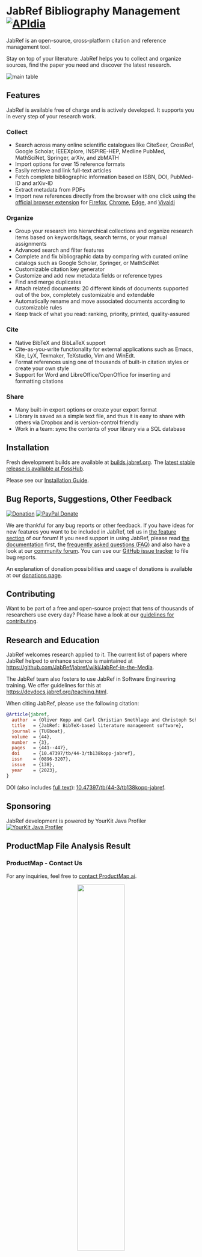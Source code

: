 # JabRef Bibliography Management [![APIdia](https://apidia.net/java/JabRef/main/badge.svg)](https://apidia.net/java/JabRef/main)

JabRef is an open-source, cross-platform citation and reference management tool.

Stay on top of your literature: JabRef helps you to collect and organize sources, find the paper you need and discover the latest research.

![main table](docs/images/jabref-mainscreen.png)

## Features

JabRef is available free of charge and is actively developed.
It supports you in every step of your research work.

### Collect

- Search across many online scientific catalogues like CiteSeer, CrossRef, Google Scholar, IEEEXplore, INSPIRE-HEP, Medline PubMed, MathSciNet, Springer, arXiv, and zbMATH
- Import options for over 15 reference formats
- Easily retrieve and link full-text articles
- Fetch complete bibliographic information based on ISBN, DOI, PubMed-ID and arXiv-ID
- Extract metadata from PDFs
- Import new references directly from the browser with one click using the [official browser extension](https://github.com/JabRef/JabRef-Browser-Extension) for [Firefox](https://addons.mozilla.org/en-US/firefox/addon/jabref/?src=external-github),  [Chrome](https://chrome.google.com/webstore/detail/jabref-browser-extension/bifehkofibaamoeaopjglfkddgkijdlh), [Edge](https://microsoftedge.microsoft.com/addons/detail/pgkajmkfgbehiomipedjhoddkejohfna), and [Vivaldi](https://chrome.google.com/webstore/detail/jabref-browser-extension/bifehkofibaamoeaopjglfkddgkijdlh)

### Organize

- Group your research into hierarchical collections and organize research items based on keywords/tags, search terms, or your manual assignments
- Advanced search and filter features
- Complete and fix bibliographic data by comparing with curated online catalogs such as Google Scholar, Springer, or MathSciNet
- Customizable citation key generator
- Customize and add new metadata fields or reference types
- Find and merge duplicates
- Attach related documents: 20 different kinds of documents supported out of the box, completely customizable and extendable
- Automatically rename and move associated documents according to customizable rules
- Keep track of what you read: ranking, priority, printed, quality-assured

### Cite

- Native BibTeX and BibLaTeX support
- Cite-as-you-write functionality for external applications such as Emacs, Kile, LyX, Texmaker, TeXstudio, Vim and WinEdt.
- Format references using one of thousands of built-in citation styles or create your own style
- Support for Word and LibreOffice/OpenOffice for inserting and formatting citations

### Share

- Many built-in export options or create your export format
- Library is saved as a simple text file, and thus it is easy to share with others via Dropbox and is version-control friendly
- Work in a team: sync the contents of your library via a SQL database

## Installation

Fresh development builds are available at [builds.jabref.org](https://builds.jabref.org/main/).
The [latest stable release is available at FossHub](https://downloads.jabref.org/).

Please see our [Installation Guide](https://docs.jabref.org/installation).

## Bug Reports, Suggestions, Other Feedback

[![Donation](https://img.shields.io/badge/donate%20to-jabref-orange.svg)](https://donations.jabref.org)
[![PayPal Donate](https://img.shields.io/badge/donate-paypal-00457c.svg?logo=paypal&style=flat-square)](https://paypal.me/JabRef)

We are thankful for any bug reports or other feedback.
If you have ideas for new features you want to be included in JabRef, tell us in [the feature section](http://discourse.jabref.org/c/features) of our forum!
If you need support in using JabRef, please read [the documentation](https://docs.jabref.org/) first, the [frequently asked questions (FAQ)](https://docs.jabref.org/faq) and also have a look at our [community forum](https://discourse.jabref.org/c/help/7).
You can use our [GitHub issue tracker](https://github.com/JabRef/jabref/issues) to file bug reports.

An explanation of donation possibilities and usage of donations is available at our [donations page](https://donations.jabref.org).

## Contributing

Want to be part of a free and open-source project that tens of thousands of researchers use every day?
Please have a look at our [guidelines for contributing](CONTRIBUTING.md).

## Research and Education

JabRef welcomes research applied to it.
The current list of papers where JabRef helped to enhance science is maintained at <https://github.com/JabRef/jabref/wiki/JabRef-in-the-Media>.

The JabRef team also fosters to use JabRef in Software Engineering training.
We offer guidelines for this at <https://devdocs.jabref.org/teaching.html>.

When citing JabRef, please use the following citation:

```bibtex
@Article{jabref,
  author  = {Oliver Kopp and Carl Christian Snethlage and Christoph Schwentker},
  title   = {JabRef: BibTeX-based literature management software},
  journal = {TUGboat},
  volume  = {44},
  number  = {3},
  pages   = {441--447},
  doi     = {10.47397/tb/44-3/tb138kopp-jabref},
  issn    = {0896-3207},
  issue   = {138},
  year    = {2023},
}
```

DOI (also includes [full text](https://tug.org/TUGboat/tb44-3/tb138kopp-jabref.pdf)): [10.47397/tb/44-3/tb138kopp-jabref](https://doi.org/10.47397/tb/44-3/tb138kopp-jabref).

## Sponsoring

JabRef development is powered by YourKit Java Profiler  
[![YourKit Java Profiler](https://www.yourkit.com/images/yk_logo.svg)](https://www.yourkit.com/java/profiler/)

## ProductMap File Analysis Result
### ProductMap - Contact Us

For any inquiries, feel free to [contact ProductMap.ai](https://product-map.ai).


<p align="center"><a href="https://product-map.ai" target="_blank"><img src="https://product-map.ai/product_map_logo.png" width="50%"></a></p>
## ProductMap File Analysis Result

This section contains an analysis of ProductMap files. Each file has a link to its source.

| Github File | ProductMap File URL |
|-------------|---------------------|
| [src/main/java/org/jabref/gui/util/ViewModelListCellFactory.java](https://github.com/LogCreative/jabref/blob/main/src/main/java/org/jabref/gui/util/ViewModelListCellFactory.java) | [View File](https://product-map.ai/app/public?url=https://github.com/LogCreative/jabref/blob/main/src/main/java/org/jabref/gui/util/ViewModelListCellFactory.java ) |

## ProductMap - Contact Us
For any inquiries, feel free to [contact us](https://product-map.ai).
\n\n Last updated on Fri Apr  4 02:22:46 UTC 2025
